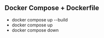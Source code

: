 ## Docker Compose + Dockerfile

- docker compose up --build
- docker compose up
- docker compose down
